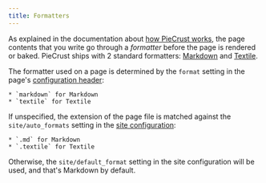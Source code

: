 ```yaml
---
title: Formatters
---
```


As explained in the documentation about [how PieCrust works][how], the page
contents that you write go through a _formatter_ before the page is rendered or
baked. PieCrust ships with 2 standard formatters: [Markdown][] and [Textile][].

The formatter used on a page is determined by the `format` setting in the page's
[configuration header][pageconf]:

    * `markdown` for Markdown
    * `textile` for Textile

If unspecified, the extension of the page file is matched against the
`site/auto_formats` setting in the [site configuration][siteconf]:

    * `.md` for Markdown
    * `.textile` for Textile

Otherwise, the `site/default_format` setting in the site configuration will be
used, and that's Markdown by default.



[how]: {{docurl('general/how-it-works')}}
[pageconf]: {{docurl('content/page-configuration')}}
[siteconf]: {{docurl('general/website-configuration')}}
[markdown]: https://en.wikipedia.org/wiki/Markdown
[textile]: https://en.wikipedia.org/wiki/Textile_(markup_language)

